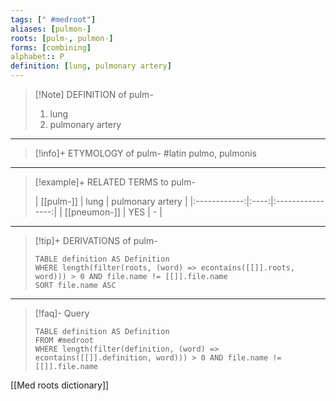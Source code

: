 ```yaml
---
tags: [" #medroot"]
aliases: [pulmon-]
roots: [pulm-, pulmon-]
forms: [combining]
alphabet:: P
definition: [lung, pulmonary artery]
---
```

>[!Note] DEFINITION of pulm-
>1. lung
>2. pulmonary artery
_____
>[!info]+ ETYMOLOGY of pulm-
>#latin pulmo, pulmonis
_____
>[!example]+ RELATED TERMS to pulm-
>
>|  [[pulm-]]   | lung | pulmonary artery |
|:------------:|:----:|:----------------:|
| [[pneumon-]] | YES  | -                 |
_____
>[!tip]+ DERIVATIONS of pulm-
>```dataview
>TABLE definition AS Definition 
>WHERE length(filter(roots, (word) => econtains([[]].roots, word))) > 0 AND file.name != [[]].file.name
>SORT file.name ASC
>```
___
>[!faq]- Query
>```dataview
>TABLE definition AS Definition
>FROM #medroot
>WHERE length(filter(definition, (word) => econtains([[]].definition, word))) > 0 AND file.name != [[]].file.name
>```

[[Med roots dictionary]]